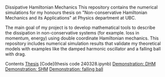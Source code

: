 Dissipative Hamiltonian Mechanics
This repository contains the numerical simulations for my honours thesis on "Non-conservative Hamiltonian Mechanics and its Applications" at Physics department at UBC. 

The main goal of my project is to develop mathematical tools to describe the dissipation in non-conservative systems (for example. loss in momentum, energy) using double coordinate Hamiltonian mechanics. This repository includes numerical simulation results that validate my theoretical models with examples like the damped harmonic oscillator and a falling ball with drag.

Contents
[Thesis](PHYS449_Thesis_sub.pdf)
[Code](thesis code 240328.ipynb)
[Demonstration: DHM](DHM_0328_points.gif)
[Demonstration: SHM](SHM_0328_points.gif)
[Demonstration: falling ball](fallingballwithdrag0417.gif)
